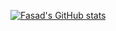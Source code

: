 [![Fasad's GitHub stats](https://github-readme-stats.vercel.app/api?username=FasadSalatov&theme=swift)](https://github.com/anuraghazra/github-readme-stats)
